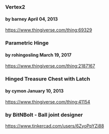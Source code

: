
### Vertex2 
#### by barney April 04, 2013
https://www.thingiverse.com/thing:69329


### Parametric Hinge
#### by rohingosling March 19, 2017
https://www.thingiverse.com/thing:2187167


### Hinged Treasure Chest with Latch
#### by cymon January 10, 2013
https://www.thingiverse.com/thing:41154

### by BitNBolt - Ball joint designer
https://www.tinkercad.com/users/6ZyoPpYZi88
